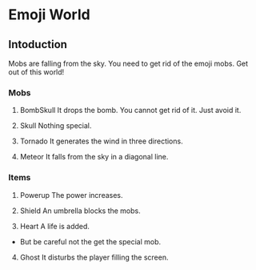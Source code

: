 # Emoji World

## Intoduction 

Mobs are falling from the sky. You need to get rid of the emoji mobs.
Get out of this world!

### Mobs

1. BombSkull
It drops the bomb. You cannot get rid of it. Just avoid it.

2. Skull
Nothing special.

3. Tornado
It generates the wind in three directions.

4. Meteor
It falls from the sky in a diagonal line.

### Items

1. Powerup
The power increases.

2. Shield
An umbrella blocks the mobs.

3. Heart
A life is added.

- But be careful not the get the special mob.

4. Ghost
It disturbs the player filling the screen.
